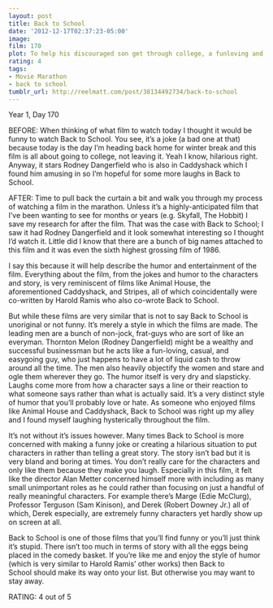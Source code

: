 ```yaml
---
layout: post
title: Back to School
date: '2012-12-17T02:37:23-05:00'
image: 
film: 170
plot: To help his discouraged son get through college, a funloving and obnoxious rich businessman decides to enter the school as a student himself.
rating: 4
tags:
- Movie Marathon
- back to school
tumblr_url: http://reelmatt.com/post/38134492734/back-to-school
---
```


Year 1, Day 170

BEFORE: When thinking of what film to watch today I thought it would be funny to watch Back to School. You see, it’s a joke (a bad one at that) because today is the day I’m heading back home for winter break and this film is all about going to college, not leaving it. Yeah I know, hilarious right. Anyway, it stars Rodney Dangerfield who is also in Caddyshack which I found him amusing in so I’m hopeful for some more laughs in Back to School.

AFTER: Time to pull back the curtain a bit and walk you through my process of watching a film in the marathon. Unless it’s a highly-anticipated film that I’ve been wanting to see for months or years (e.g. Skyfall, The Hobbit) I save my research for after the film. That was the case with Back to School; I saw it had Rodney Dangerfield and it look somewhat interesting so I thought I’d watch it. Little did I know that there are a bunch of big names attached to this film and it was even the sixth highest grossing film of 1986.

I say this because it will help describe the humor and entertainment of the film. Everything about the film, from the jokes and humor to the characters and story, is very reminiscent of films like Animal House, the aforementioned Caddyshack, and Stripes, all of which coincidentally were co-written by Harold Ramis who also co-wrote Back to School.

But while these films are very similar that is not to say Back to School is unoriginal or not funny. It’s merely a style in which the films are made. The leading men are a bunch of non-jock, frat-guys who are sort of like an everyman. Thornton Melon (Rodney Dangerfield) might be a wealthy and successful businessman but he acts like a fun-loving, casual, and easygoing guy, who just happens to have a lot of liquid cash to throw around all the time. The men also heavily objectify the women and stare and ogle them wherever they go. The humor itself is very dry and slapsticky. Laughs come more from how a character says a line or their reaction to what someone says rather than what is actually said. It’s a very distinct style of humor that you’ll probably love or hate. As someone who enjoyed films like Animal House and Caddyshack, Back to School was right up my alley and I found myself laughing hysterically throughout the film.

It’s not without it’s issues however. Many times Back to School is more concerned with making a funny joke or creating a hilarious situation to put characters in rather than telling a great story. The story isn’t bad but it is very bland and boring at times. You don’t really care for the characters and only like them because they make you laugh. Especially in this film, it felt like the director Alan Metter concerned himself more with including as many small unimportant roles as he could rather than focusing on just a handful of really meaningful characters. For example there’s Marge (Edie McClurg), Professor Terguson (Sam Kinison), and Derek (Robert Downey Jr.) all of which, Derek especially, are extremely funny characters yet hardly show up on screen at all.

Back to School is one of those films that you’ll find funny or you’ll just think it’s stupid. There isn’t too much in terms of story with all the eggs being placed in the comedy basket. If you’re like me and enjoy the style of humor (which is very similar to Harold Ramis’ other works) then Back to School should make its way onto your list. But otherwise you may want to stay away.

RATING: 4 out of 5
